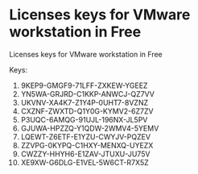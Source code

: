# Licenses keys for VMware workstation in Free
 Licenses keys for VMware workstation in Free

Keys:
1.  9KEP9-GMGF9-71LFF-ZXKEW-YGEEZ
2.  YN5WA-GRJRD-C1KKP-ANWCJ-QZ7VV
3.  UKVNV-XA4K7-Z1Y4P-0UHT7-8VZNZ
4.  CXZNF-ZWXTD-Q1Y0G-KYMV2-6Z7ZV
5.  P3UQC-6AMQG-91UJL-196NX-JL5PV
6.  GJUWA-HPZZQ-Y1QDW-2WMV4-5YEMV
7.  LQEWT-Z6ETF-E1YZU-CWYJV-PQZEV
8.  ZZVPG-0KYPQ-C1HXY-MENXQ-UYEZX
9.  CWZZY-HHYH6-E1ZAV-JTUXU-JU75V
10. XE9XW-G6DLG-E1VEL-5W6CT-R7X5Z

